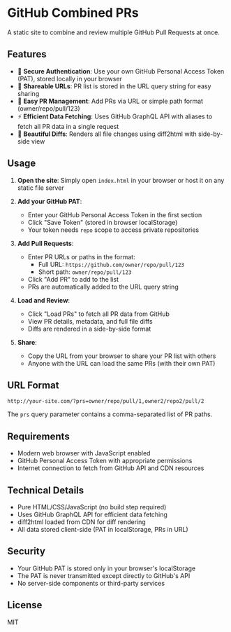 # GitHub Combined PRs

A static site to combine and review multiple GitHub Pull Requests at once.

## Features

- 🔐 **Secure Authentication**: Use your own GitHub Personal Access Token (PAT), stored locally in your browser
- 🔗 **Shareable URLs**: PR list is stored in the URL query string for easy sharing
- 📝 **Easy PR Management**: Add PRs via URL or simple path format (owner/repo/pull/123)
- ⚡ **Efficient Data Fetching**: Uses GitHub GraphQL API with aliases to fetch all PR data in a single request
- 🎨 **Beautiful Diffs**: Renders all file changes using diff2html with side-by-side view

## Usage

1. **Open the site**: Simply open `index.html` in your browser or host it on any static file server

2. **Add your GitHub PAT**:
   - Enter your GitHub Personal Access Token in the first section
   - Click "Save Token" (stored in browser localStorage)
   - Your token needs `repo` scope to access private repositories

3. **Add Pull Requests**:
   - Enter PR URLs or paths in the format:
     - Full URL: `https://github.com/owner/repo/pull/123`
     - Short path: `owner/repo/pull/123`
   - Click "Add PR" to add to the list
   - PRs are automatically added to the URL query string

4. **Load and Review**:
   - Click "Load PRs" to fetch all PR data from GitHub
   - View PR details, metadata, and full file diffs
   - Diffs are rendered in a side-by-side format

5. **Share**:
   - Copy the URL from your browser to share your PR list with others
   - Anyone with the URL can load the same PRs (with their own PAT)

## URL Format

```
http://your-site.com/?prs=owner/repo/pull/1,owner2/repo2/pull/2
```

The `prs` query parameter contains a comma-separated list of PR paths.

## Requirements

- Modern web browser with JavaScript enabled
- GitHub Personal Access Token with appropriate permissions
- Internet connection to fetch from GitHub API and CDN resources

## Technical Details

- Pure HTML/CSS/JavaScript (no build step required)
- Uses GitHub GraphQL API for efficient data fetching
- diff2html loaded from CDN for diff rendering
- All data stored client-side (PAT in localStorage, PRs in URL)

## Security

- Your GitHub PAT is stored only in your browser's localStorage
- The PAT is never transmitted except directly to GitHub's API
- No server-side components or third-party services

## License

MIT